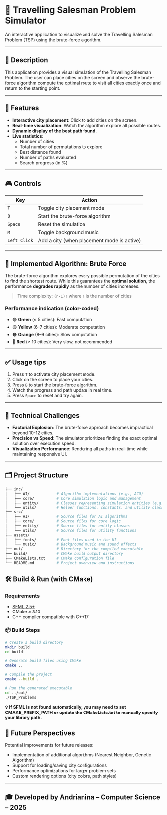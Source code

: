 # 🧭 Travelling Salesman Problem Simulator

An interactive application to visualize and solve the Travelling Salesman Problem (TSP) using the brute-force algorithm.

---

## 📌 Description

This application provides a visual simulation of the Travelling Salesman Problem. The user can place cities on the screen and observe the brute-force algorithm compute the optimal route to visit all cities exactly once and return to the starting point.

---

## 🎯 Features

- **Interactive city placement**: Click to add cities on the screen.
- **Real-time visualization**: Watch the algorithm explore all possible routes.
- **Dynamic display of the best path found**.
- **Live statistics**:
  - Number of cities
  - Total number of permutations to explore
  - Best distance found
  - Number of paths evaluated
  - Search progress (in %)

---

## 🎮 Controls

| Key          | Action                                      |
|--------------|---------------------------------------------|
| `T`          | Toggle city placement mode                  |
| `B`          | Start the brute-force algorithm             |
| `Space`      | Reset the simulation                        |
| `M`          | Toggle background music                     |
| `Left Click` | Add a city (when placement mode is active)  |

---

## 🧠 Implemented Algorithm: **Brute Force**

The brute-force algorithm explores every possible permutation of the cities to find the shortest route. While this guarantees the **optimal solution**, the performance **degrades rapidly** as the number of cities increases.

> Time complexity: `(n-1)!` where `n` is the number of cities

### Performance indication (color-coded)

- 🟢 **Green** (≤ 5 cities): Fast computation
- 🟡 **Yellow** (6–7 cities): Moderate computation
- 🟠 **Orange** (8–9 cities): Slow computation
- 🔴 **Red** (≥ 10 cities): Very slow, not recommended

---

## ✅ Usage tips

1. Press `T` to activate city placement mode.
2. Click on the screen to place your cities.
3. Press `B` to start the brute-force algorithm.
4. Watch the progress and path update in real time.
5. Press `Space` to reset and try again.

---

## 🧪 Technical Challenges

- **Factorial Explosion**: The brute-force approach becomes impractical beyond 10-12 cities.
- **Precision vs Speed**: The simulator prioritizes finding the exact optimal solution over execution speed.
- **Visualization Performance**: Rendering all paths in real-time while maintaining responsive UI.

---

## 🗂️ Project Structure

```bash
├── inc/
│   ├── AI/            # Algorithm implementations (e.g., ACO)
│   ├── core/          # Core simulation logic and management
│   ├── entity/        # Classes representing simulation entities (e.g., Town, Path)
│   └── utils/         # Helper functions, constants, and utility classes
├── src/
│   ├── AI/            # Source files for AI algorithms
│   ├── core/          # Source files for core logic
│   ├── entity/        # Source files for entity classes
│   └── utils/         # Source files for utility functions
├── assets/
│   ├── fonts/         # Font files used in the UI
│   └── music/         # Background music and sound effects
├── out/               # Directory for the compiled executable
├── build/             # CMake build output directory
├── CMakeLists.txt     # CMake configuration file
└── README.md          # Project overview and instructions

```

## 🛠️ Build & Run (with CMake)

### Requirements

- [SFML 2.5+](https://www.sfml-dev.org/)
- CMake ≥ 3.10
- C++ compiler compatible with C++17

### 📦 Build Steps

```bash
# Create a build directory
mkdir build
cd build

# Generate build files using CMake
cmake ..

# Compile the project
cmake --build .

# Run the generated executable 
cd ../out/
./TSP_Problems
```

**💡 If SFML is not found automatically, you may need to set CMAKE_PREFIX_PATH or update the CMakeLists.txt to manually specify your library path.**

## 🔮 Future Perspectives

Potential improvements for future releases:

- Implementation of additional algorithms (Nearest Neighbor, Genetic Algorithm)
- Support for loading/saving city configurations
- Performance optimizations for larger problem sets
- Custom rendering options (city colors, path styles)

---

## 🎓 Developed by Andrianina – Computer Science – 2025
